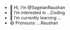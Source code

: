 - 👋 Hi, I’m @SageianRaushan
- 👀 I’m interested in ...Coding
- 🌱 I’m currently learning ...
- 😄 Pronouns: ...Raushan

<!---
SageianRaushan/SageianRaushan is a ✨ special ✨ repository because its `README.md` (this file) appears on your GitHub profile.
You can click the Preview link to take a look at your changes.
--->

